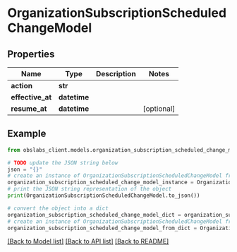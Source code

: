 # OrganizationSubscriptionScheduledChangeModel


## Properties

Name | Type | Description | Notes
------------ | ------------- | ------------- | -------------
**action** | **str** |  | 
**effective_at** | **datetime** |  | 
**resume_at** | **datetime** |  | [optional] 

## Example

```python
from obslabs_client.models.organization_subscription_scheduled_change_model import OrganizationSubscriptionScheduledChangeModel

# TODO update the JSON string below
json = "{}"
# create an instance of OrganizationSubscriptionScheduledChangeModel from a JSON string
organization_subscription_scheduled_change_model_instance = OrganizationSubscriptionScheduledChangeModel.from_json(json)
# print the JSON string representation of the object
print(OrganizationSubscriptionScheduledChangeModel.to_json())

# convert the object into a dict
organization_subscription_scheduled_change_model_dict = organization_subscription_scheduled_change_model_instance.to_dict()
# create an instance of OrganizationSubscriptionScheduledChangeModel from a dict
organization_subscription_scheduled_change_model_from_dict = OrganizationSubscriptionScheduledChangeModel.from_dict(organization_subscription_scheduled_change_model_dict)
```
[[Back to Model list]](../README.md#documentation-for-models) [[Back to API list]](../README.md#documentation-for-api-endpoints) [[Back to README]](../README.md)


